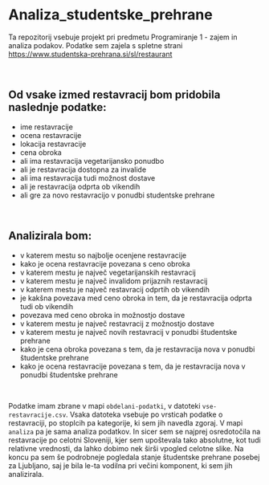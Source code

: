 # Analiza_studentske_prehrane

Ta repozitorij vsebuje projekt pri predmetu Programiranje 1 - zajem in analiza podakov.
Podatke sem zajela s spletne strani https://www.studentska-prehrana.si/sl/restaurant 
&nbsp;

&nbsp;

## Od vsake izmed restavracij bom pridobila naslednje podatke: 
- ime restavracije
- ocena restavracije
- lokacija restavracije
- cena obroka
- ali ima restavracija vegetarijansko ponudbo
- ali je restavracija dostopna za invalide
- ali ima restavracija tudi možnost dostave
- ali je restavracija odprta ob vikendih
- ali gre za novo restavracijo v ponudbi studentske prehrane
&nbsp;

&nbsp;

## Analizirala bom:
- v katerem mestu so najbolje ocenjene restavracije
- kako je ocena restavracije povezana s ceno obroka
- v katerem mestu je največ vegetarijanskih restavracij
- v katerem mestu je največ invalidom prijaznih restavracij
- v katerem mestu je največ restavracij odprtih ob vikendih
- je kakšna povezava med ceno obroka in tem, da je restavracija odprta tudi ob vikendih
- povezava med ceno obroka in možnostjo dostave
- v katerem mestu je največ restavracij z možnostjo dostave
- v katerem mestu je največ novih restavracij v ponudbi študentske prehrane
- kako je cena obroka povezana s tem, da je restavracija nova v ponudbi študentske prehrane
- kako je ocena restavracije povezana s tem, da je restavracija nova v ponudbi študentske prehrane
&nbsp;

&nbsp;

Podatke imam zbrane v mapi `obdelani-podatki`, v datoteki `vse-restavracije.csv`. Vsaka datoteka vsebuje po vrsticah podatke o restavraciji, po stoplcih pa kategorije, ki sem jih navedla zgoraj. V mapi `analiza` pa je sama analiza podatkov. In sicer sem se najprej osredotočila na restavracije po celotni Sloveniji, kjer sem upoštevala tako absolutne, kot tudi relativne vrednosti, da lahko dobimo nek širši vpogled celotne slike. Na koncu pa sem še podrobneje pogledala stanje študentske prehrane posebej za Ljubljano, saj je bila le-ta vodilna pri večini komponent, ki sem jih analizirala.
